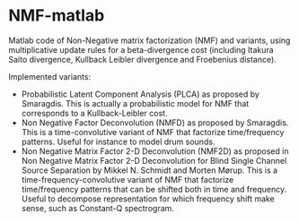 # NMF-matlab

Matlab code of Non-Negative matrix factorization (NMF) and variants, using multiplicative update rules for a beta-divergence cost (including Itakura Saito divergence, Kullback Leibler divergence and Froebenius distance).

Implemented variants:
- Probabilistic Latent Component Analysis (PLCA) as proposed by Smaragdis. This is actually a probabilistic model for NMF that corresponds to a Kullback-Leibler cost.
- Non Negative Factor Deconvolution (NMFD) as proposed by Smaragdis. This is a time-convolutive variant of NMF that factorize time/frequency patterns. Useful for instance to model drum sounds.
- Non Negative Matrix Factor 2-D Deconvolution (NMF2D) as proposed in Non Negative Matrix Factor 2-D Deconvolution for Blind Single Channel Source Separation by Mikkel N. Schmidt and Morten Mørup. This is a time-frequency-convolutive variant of NMF that factorize time/frequency patterns that can be shifted both in time and frequency. Useful to decompose representation for which frequency shift make sense, such as Constant-Q spectrogram.